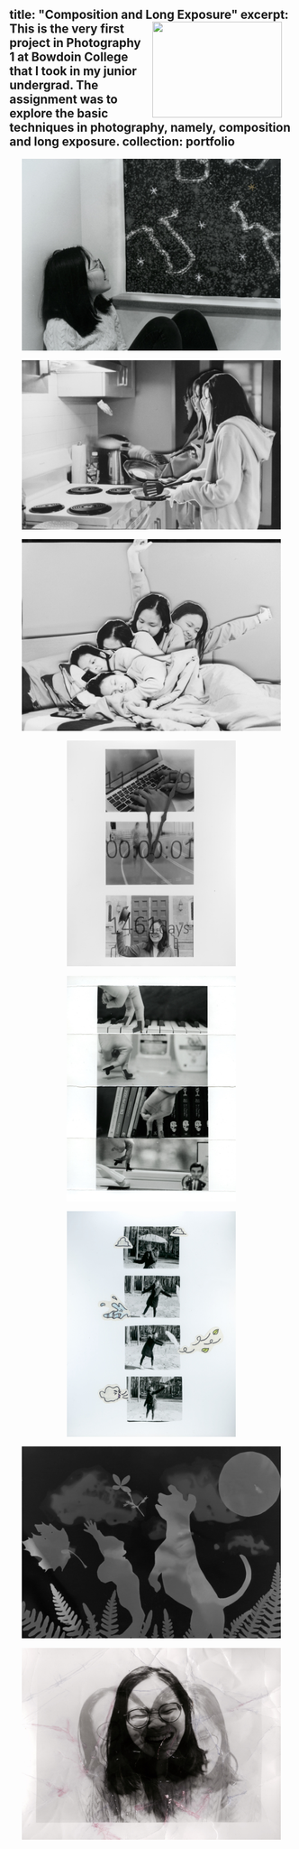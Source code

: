 title: "Composition and Long Exposure"
excerpt: <img src='/images/S1.png' width='230' height='170' align="right" hspace="20"> This is the very first project in Photography 1 at Bowdoin College that I took in my junior undergrad. The assignment was to explore the basic techniques in photography, namely, composition and long exposure. 
collection: portfolio
---


<p align="center">
  <img src="/images/S1.jpeg" width="460" height="340" >
</p>

<p align="center">
  <img src="/images/S2.jpeg" width="460" height="300">
</p>

<p align="center">
  <img src="/images/S3.jpeg" width="460" height="340">
</p>

<p align="center">
  <img src="/images/S4.jpeg" width="300" height="400">
</p>

<p align="center">
  <img src="/images/S7.jpeg" width="300" height="400">
</p>

<p align="center">
  <img src="/images/Scan 7.jpeg" width="300" height="400" >
</p>

<p align="center">
  <img src="/images/S9.jpeg" width="460" height="340">
</p>

<p align="center">
  <img src="/images/Scan 10.jpeg" width="460" height="340">
</p>
